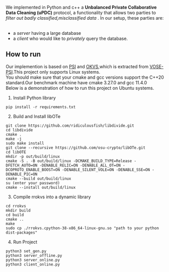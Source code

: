 We implemented in Python and c++ a **Unbalanced Private Collaborative Data Cleaning (uPDC)** protocol, a functionality that allows two parties to *filter out badly classified,misclassified data* . In our setup, these parties are:
​
* a *server* having a large database
* a *client* who would like to *privately* query the database.
​
## How to run
Our implemention is based on [PSI](https://github.com/bit-ml/Private-Set-Intersection) and [OKVS](https://github.com/ShallMate/OKVS),which is extracted from [VOSE-PSI](https://github.com/Visa-Research/volepsi).This project only supports Linux systems.<br>
You should make sure that your cmake and gcc versions support the C++20 standard.Our benchmark machine have cmake 3.27.0 and gcc 11.4.0<br>
 Below is a demonstration of how to run this project on Ubuntu systems.
1. Install Python library
```shell
pip install -r requirements.txt
```
2. Build and Install libOTe
```shell
git clone https://github.com/ridiculousfish/libdivide.git
cd libdivide
cmake .
make -j
sudo make install
git clone --recursive https://github.com/osu-crypto/libOTe.git
cd libOTE
mkdir -p out/build/linux
cmake -S . -B out/build/linux -DCMAKE_BUILD_TYPE=Release -DFETCH_AUTO=ON -DENABLE_RELIC=ON -DENABLE_ALL_OT=ON -DCOPROTO_ENABLE_BOOST=ON -DENABLE_SILENT_VOLE=ON -DENABLE_SSE=ON -DENABLE_PIC=ON
cmake --build out/build/linux 
su (enter your password)
cmake --install out/build/linux 
```
3. Compile rrokvs into a dynamic library
```shell
cd rrokvs
mkdir build
cd build
cmake ..
make
sudo cp ./rrokvs.cpython-38-x86_64-linux-gnu.so "path to your python dist-packages"
```
4. Run Project
```shell
python3 set_gen.py
python3 server_offline.py
python3 server_online.py
python3 client_online.py
```
